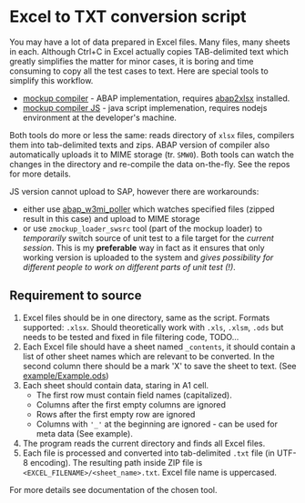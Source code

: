 # Excel to TXT conversion script #

You may have a lot of data prepared in Excel files. Many files, many sheets in each. Although Ctrl+C in Excel actually copies TAB-delimited text which greatly simplifies the matter for minor cases, it is boring and time consuming to copy all the test cases to text. Here are special tools to simplify this workflow.

- [mockup compiler](https://github.com/sbcgua/mockup_compiler) - ABAP implementation, requires [abap2xlsx](https://github.com/ivanfemia/abap2xlsx) installed.
- [mockup compiler JS](https://github.com/sbcgua/mockup-compiler-js) - java script implemenation, requires nodejs environment at the developer's machine.

Both tools do more or less the same: reads directory of `xlsx` files, compilers them into tab-delimited texts and zips. ABAP version of compiler also automatically uploads it to MIME storage (tr. `SMW0`). Both tools can watch the changes in the directory and re-compile the data on-the-fly. See the repos for more details.

JS version cannot upload to SAP, however there are workarounds:
- either use [abap_w3mi_poller](https://github.com/sbcgua/abap_w3mi_poller) which watches specified files (zipped result in this case) and upload to MIME storage
- or use `zmockup_loader_swsrc` tool (part of the mockup loader) to _temporarily_ switch source of unit test to a file target for the _current session_. This is my **preferable** way in fact as it ensures that only working version is uploaded to the system and _gives possibility for different people to work on different parts of unit test (!)_. 

## Requirement to source ##

1. Excel files should be in one directory, same as the script. Formats supported: `.xlsx`. Should theoretically work with `.xls`, `.xlsm`, `.ods` but needs to be tested and fixed in file filtering code, TODO...
2. Each Excel file should have a sheet named `_contents`, it should contain a list of other sheet names which are relevant to be converted. In the second column there should be a mark 'X' to save the sheet to text. (See [example/Example.ods](example/Example.ods)) 
3. Each sheet should contain data, staring in A1 cell. 
    * The first row must contain field names (capitalized).
    * Columns after the first empty columns are ignored
    * Rows after the first empty row are ignored
    * Columns with `'_'` at the beginning are ignored - can be used for meta data (See example).
4. The program reads the current directory and finds all Excel files. 
5. Each file is processed and converted into tab-delimited `.txt` file (in UTF-8 encoding). The resulting path inside ZIP file is `<EXCEL_FILENAME>/<sheet_name>.txt`. Excel file name is uppercased.

For more details see documentation of the chosen tool.